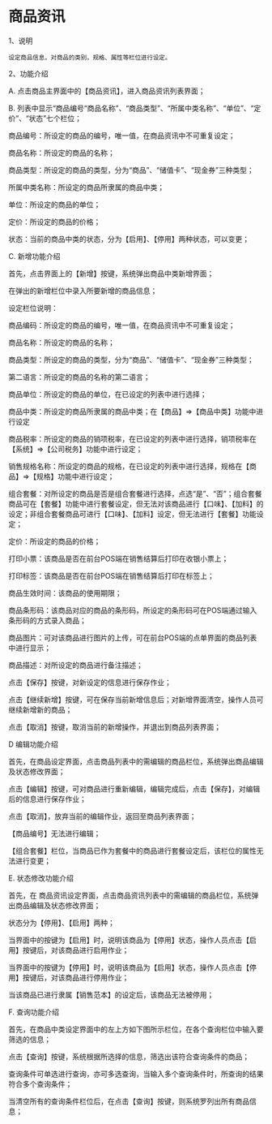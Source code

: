 # 商品资讯

1、说明

    设定商品信息，对商品的类别，规格、属性等栏位进行设定。

2、功能介绍

A.	点击商品主界面中的【商品资讯】，进入商品资讯列表界面；

B.	列表中显示“商品编号“商品名称”、“商品类型”、“所属中类名称”、“单位”、“定价”、“状态”七个栏位；

商品编号：所设定的商品的编号，唯一值，在商品资讯中不可重复设定；

商品名称：所设定的商品的名称；

商品类型：所设定的商品的类型，分为“商品”、“储值卡”、“现金券”三种类型；

所属中类名称：所设定的商品所隶属的商品中类；

单位：所设定的商品的单位；

定价：所设定的商品的价格；

状态：当前的商品中类的状态，分为【启用】、【停用】两种状态，可以变更；

C.	新增功能介绍

首先，点击界面上的【新增】按键，系统弹出商品中类新增界面；

在弹出的新增栏位中录入所要新增的商品信息；

设定栏位说明：

商品编码：所设定的商品的编号，唯一值，在商品资讯中不可重复设定；

商品名称：所设定的商品的名称；

商品类型：所设定的商品的类型，分为“商品”、“储值卡”、“现金券”三种类型；

第二语言：所设定的商品的名称的第二语言；

商品单位：所设定的商品的单位，在已设定的列表中进行选择；

商品中类：所设定的商品所隶属的商品中类；在【商品】=>【商品中类】功能中进行设定

商品税率：所设定的商品的销项税率，在已设定的列表中进行选择，销项税率在【系统】=>【公司税务】功能中进行设定；

销售规格名称：所设定的商品的规格，在已设定的列表中进行选择，规格在【商品】=>【规格】功能中进行设定；

组合套餐：对所设定的商品是否是组合套餐进行选择，点选“是”、“否”；组合套餐商品可在【套餐】功能中进行套餐设定，但无法对该商品进行【口味】、【加料】的设定；非组合套餐商品可进行【口味】、【加料】设定，但无法进行【套餐】功能设定；

定价：所设定的商品的价格；

打印小票：该商品是否在前台POS端在销售结算后打印在收银小票上；

打印标签：该商品是否在前台POS端在销售结算后打印在标签上；

商品生效时间：该商品的使用期限；

商品条形码：该商品对应的商品的条形码，所设定的条形码可在POS端通过输入条形码的方式录入商品；

商品图片：可对该商品进行图片的上传，可在前台POS端的点单界面的商品列表中进行显示；

商品描述：对所设定的商品进行备注描述；

点击【保存】按键，对新设定的信息进行保存作业；

点击【继续新增】按键，可在保存当前新增信息后；对新增界面清空，操作人员可继续新增新的商品；

点击【取消】按键，取消当前的新增操作，并退出到商品列表界面；

D	编辑功能介绍

首先，在商品设定界面，点击商品列表中的需编辑的商品栏位，系统弹出商品编辑及状态修改界面；

点击【编辑】按键，可对商品进行重新编辑，编辑完成后，点击【保存】，对编辑后的信息进行保存作业；

点击【取消】，放弃当前的编辑作业，返回至商品列表界面；

【商品编号】无法进行编辑；

【组合套餐】栏位，当商品已作为套餐中的商品进行套餐设定后，该栏位的属性无法进行变更；

E.	状态修改功能介绍

首先，在 商品资讯设定界面，点击商品资讯列表中的需编辑的商品栏位，系统弹出商品编辑及状态修改界面；

状态分为【停用】、【启用】两种；

当界面中的按键为【启用】时，说明该商品为【停用】状态，操作人员点击【启用】按键后，对该商品进行启用作业；

当界面中的按键为【停用】时，说明该商品为【启用】状态，操作人员点击【停用】按键后，对该商品进行停用作业；

当该商品已进行隶属【销售范本】的设定后，该商品无法被停用；

F.	查询功能介绍

首先，在商品中类设定界面中的左上方如下图所示栏位，在各个查询栏位中输入要筛选的信息；

点击【查询】按键，系统根据所选择的信息，筛选出该符合查询条件的商品；

查询条件可单选进行查询，亦可多选查询，当输入多个查询条件时，所查询的结果符合多个查询条件；

当清空所有的查询条件栏位后，在点击【查询】按键，则系统罗列出所有商品信息；